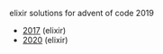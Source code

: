 elixir solutions for advent of code 2019

* [2017](https://github.com/thth/aoc_2017) (elixir)
* [2020](https://github.com/thth/aoc_2020) (elixir)